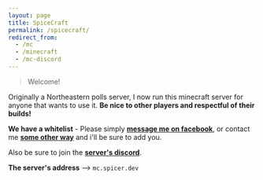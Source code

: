 ```yaml
---
layout: page
title: SpiceCraft
permalink: /spicecraft/
redirect_from:
  - /mc
  - /minecraft
  - /mc-discord
---
```


> Welcome!

Originally a Northeastern polls server, I now run this minecraft server for anyone that wants to use it. **Be nice to other players and respectful of their builds!**

**We have a whitelist** - Please simply [**message me on facebook**](https://m.me/spicer.josh), or contact me [**some other way**](/contact) and i'll be sure to add you.

Also be sure to join the [**server's discord**](https://discord.gg/b9HJEVH).

**The server's address** --> `mc.spicer.dev`

